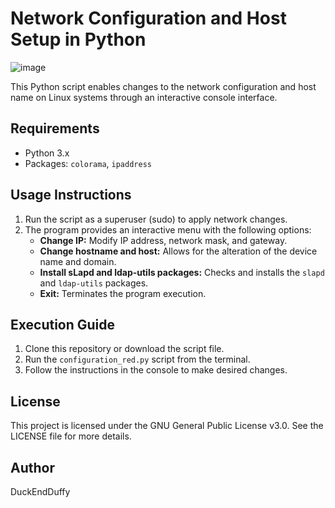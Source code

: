 # Network Configuration and Host Setup in Python
![image](https://github.com/Alves34/-Network-Configuration-and-Host-Setup-in-Python/assets/146167968/881c5171-e431-4e7d-a803-456fa9938350)

This Python script enables changes to the network configuration and host name on Linux systems through an interactive console interface.

## Requirements

- Python 3.x
- Packages: `colorama`, `ipaddress`

## Usage Instructions

1. Run the script as a superuser (sudo) to apply network changes.
2. The program provides an interactive menu with the following options:
   - **Change IP:** Modify IP address, network mask, and gateway.
   - **Change hostname and host:** Allows for the alteration of the device name and domain.
   - **Install sLapd and ldap-utils packages:** Checks and installs the `slapd` and `ldap-utils` packages.
   - **Exit:** Terminates the program execution.

## Execution Guide

1. Clone this repository or download the script file.
2. Run the `configuration_red.py` script from the terminal.
3. Follow the instructions in the console to make desired changes.

## License

This project is licensed under the GNU General Public License v3.0. See the LICENSE file for more details.

## Author

DuckEndDuffy


